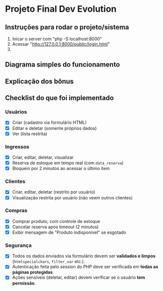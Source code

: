 # Projeto Final Dev Evolution

## Instruções para rodar o projeto/sistema
1. Inicar o server com "php -S localhost:8000"
2. Acessar "http://127.0.0.1:8000/public/login.html"
3. 

## Diagrama simples do funcionamento

## Explicação dos bônus

## Checklist do que foi implementado
### Usuários

- [X]  Criar (cadastro via formulário HTML)
- [X]  Editar e deletar (somente próprios dados)
- [X]  Ver (lista restrita)

### Ingressos

- [X]  Criar, editar, deletar, visualizar
- [X]  Reserva de estoque em tempo real (com `data_reserva`)
- [X]  Bloqueio por 2 minutos ao acessar o último item

### Clientes

- [X]  Criar, editar, deletar (restrito por usuário)
- [X]  Visualização restrita por usuário (não veem outros clientes)

### Compras

- [X]  Comprar produto, com controle de estoque
- [X]  Cancelar reserva após timeout (2 minutos)
- [X]  Exibir mensagem de "Produto indisponível" se esgotado

### Segurança
- [X]  Todos os dados enviados via formulário devem ser **validados e limpos** (`htmlspecialchars`, `filter_var` etc.).
- [X]  Autenticação feita pelo session do PHP deve ser verificada em **todas as páginas protegidas**.
- [X]  Ações sensíveis (deletar, editar) devem verificar se o usuário **tem permissão**.